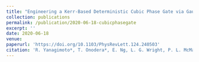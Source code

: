 ```yaml
---
title: "Engineering a Kerr-Based Deterministic Cubic Phase Gate via Gaussian Operations"
collection: publications
permalink: /publication/2020-06-18-cubicphasegate
excerpt: ''
date: 2020-06-18
venue: 
paperurl: 'https://doi.org/10.1103/PhysRevLett.124.240503'
citation: 'R. Yanagimoto*, T. Onodera*, E. Ng, L. G. Wright, P. L. McMahon, H. Mabuchi, Phys. Rev. Lett. <b> 124</b>, 240503(2020).'
---
```

